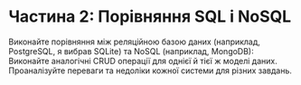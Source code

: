 # Частина 2: Порівняння SQL і NoSQL
Виконайте порівняння між реляційною базою даних (наприклад, PostgreSQL, я вибрав SQLite) та NoSQL (наприклад, MongoDB):
Виконайте аналогічні CRUD операції для однієї й тієї ж моделі даних.
Проаналізуйте переваги та недоліки кожної системи для різних завдань.
